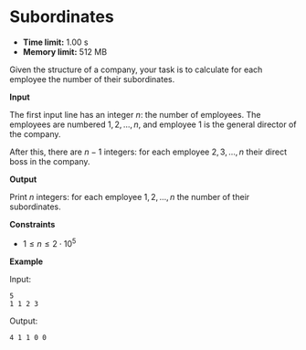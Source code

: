 # Subordinates







* **Time limit:** 1.00 s
* **Memory limit:** 512 MB



Given the structure of a company, your task is to calculate for each employee the number of their subordinates.



**Input**



The first input line has an integer $n$: the number of employees. The employees are numbered $1,2,\dots,n$, and employee $1$ is the general director of the company.



After this, there are $n-1$ integers: for each employee $2,3,\dots,n$ their direct boss in the company.



**Output**



Print $n$ integers: for each employee $1,2,\dots,n$ the number of their subordinates.



**Constraints**


* $1 \le n \le 2 \cdot 10^5$ 

**Example**



Input:

```
5
1 1 2 3
```



Output:

`4 1 1 0 0`


